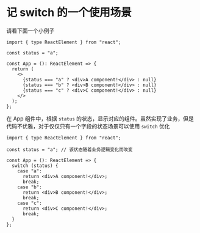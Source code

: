 # 记 switch 的一个使用场景

请看下面一个小例子

```tsx
import { type ReactElement } from "react";

const status = "a";

const App = (): ReactElement => {
  return (
    <>
      {status === "a" ? <div>A component!</div> : null}
      {status === "b" ? <div>B component!</div> : null}
      {status === "c" ? <div>C component!</div> : null}
    </>
  );
};
```

在 App 组件中，根据 `status` 的状态，显示对应的组件。虽然实现了业务，但是代码不优雅，对于仅仅只有一个字段的状态场景可以使用 `switch` 优化

```tsx
import { type ReactElement } from "react";

const status = "a"; // 该状态随着业务逻辑变化而改变

const App = (): ReactElement => {
  switch (status) {
    case "a":
      return <div>A component!</div>;
      break;
    case "b":
      return <div>B component!</div>;
      break;
    case "c":
      return <div>C component!</div>;
      break;
  }
};
```
